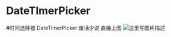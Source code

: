 # DateTImerPicker
#时间选择器 DateTimerPicker
废话少说 直接上图
![这里写图片描述](http://img.blog.csdn.net/20170208090915344?watermark/2/text/aHR0cDovL2Jsb2cuY3Nkbi5uZXQvenpoX3JlY2VpdmU=/font/5a6L5L2T/fontsize/400/fill/I0JBQkFCMA==/dissolve/70/gravity/SouthEast)

